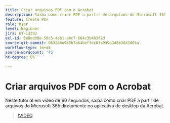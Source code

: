 ```yaml
---
title: Criar arquivos PDF com o Acrobat
description: Saiba como criar PDF a partir de arquivos do Microsoft 365 diretamente no aplicativo de desktop da Acrobat
feature: Create PDF
role: User
level: Beginner
jira: KT-13293
exl-id: 0a8edb8e-50c5-4ab1-abc7-664c3b463f2d
source-git-commit: 063268e985b7a64beffec8fa939a3d8b38d3d03a
workflow-type: tm+mt
source-wordcount: '45'
ht-degree: 0%

---
```


# Criar arquivos PDF com o Acrobat

Neste tutorial em vídeo de 60 segundos, saiba como criar PDF a partir de arquivos do Microsoft 365 diretamente no aplicativo de desktop da Acrobat.

>[!VIDEO](https://video.tv.adobe.com/v/342628?quality=12&learn=on&hidetitle=true)
